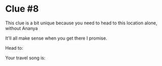 # Clue #8

This clue is a bit unique because you need to head to this location alone, without Ananya

It'll all make sense when you get there I promise. 

Head to: 

Your travel song is: 
